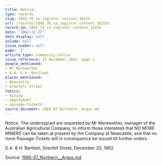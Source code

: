 ```yaml
---
title: Notice.
type: records
slug: 1845_76_sa_register_content_16255
url: /records/1845_76_sa_register_content_16255/
record_id: 1845_76_sa_register_content_16255
date: '1862-12-27'
date_display: null
volume: null
issue_number: null
page: '1'
article_type: community_notice
issue_reference: 27 December 1862, page 1
people_mentioned:
- Mr Merewether
- G.A. & H. Bartleet
places_mentioned:
- Newcastle
- Grenfell Street
topics:
- mining
- employment
- passage-tickets
source_document: 1985-87_Northern__Argus.md
---
```


Notice.  The undersigned are requested by Mr Merewether, manager of the Australian Agricultural Company, to inform those interested that NO MORE MINERS can be taken at present by the Company at Newcastle, and that no more Passage-Tickets will in consequence be issued till further orders.

G.A. & H. Bartleet, Grenfell Street, December 20, 1862.


Source: [1985-87_Northern__Argus.md](/downloads/markdown/1985-87_Northern__Argus.md)
